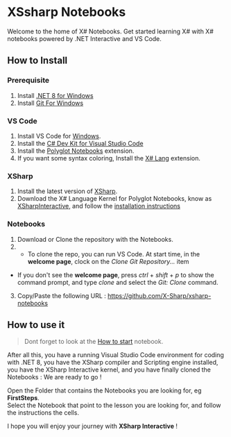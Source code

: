 # XSsharp Notebooks
Welcome to the home of X# Notebooks.
Get started learning X# with X# notebooks powered by .NET Interactive and VS Code. 

## How to Install

### Prerequisite
1. Install [.NET 8 for Windows](https://dotnet.microsoft.com/en-us/download/dotnet/8.0)
2. Install [Git For Windows](https://git-scm.com/download/win)

### VS Code
1. Install VS Code for [Windows](https://code.visualstudio.com/Download).
2. Install the [C# Dev Kit for Visual Studio Code](https://marketplace.visualstudio.com/items?itemName=ms-dotnettools.csdevkit)
3. Install the [Polyglot Notebooks](https://marketplace.visualstudio.com/items?itemName=ms-dotnettools.dotnet-interactive-vscode) extension.
4. If you want some syntax coloring, Install the [X# Lang](https://marketplace.visualstudio.com/items?itemName=InfomindsAG.xsharp-lang) extension.

### XSharp
1. Install the latest version of [XSharp](https://www.xsharp.eu/itm-downloads?folder=installers).
2. Download the X# Language Kernel for Polyglot Notebooks, know as [XSharpInteractive](), and follow the [installation instructions]()

### Notebooks
1. Download or Clone the repository with the Notebooks.
2. - To clone the repo, you can run VS Code. At start time, in the **welcome page**, clock on the *Clone Git Repository...* item
- If you don't see the **welcome page**, press *ctrl* + *shift* + *p* to show the command prompt, and type *clone* and select the *Git: Clone* command.
3. Copy/Paste the following URL : https://github.com/X-Sharp/xsharp-notebooks

## How to use it

> Dont forget to look at the [How to start](HowToStart.ipynb) notebook.

After all this, you have a running Visual Studio Code environment for coding with .NET 8, you have the XSharp compiler and Scripting engine installed, you have the XSharp Interactive kernel, and you have finally cloned the Notebooks : We are ready to go !

Open the Folder that contains the Notebooks you are looking for, eg **FirstSteps**.  
Select the Notebook that point to the lesson you are looking for, and follow the instructions the cells.

I hope you will enjoy your journey with **XSharp Interactive** !